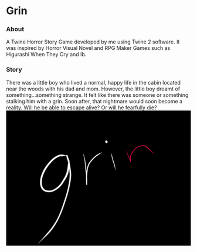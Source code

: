 # Grin

### About
A Twine Horror Story Game developed by me using Twine 2 software.
It was inspired by Horror Visual Novel and RPG Maker Games such as Higurashi When They Cry and Ib.

### Story
There was a little boy who lived a normal, happy life in the cabin located near the woods with his dad and mom. However, the little boy dreamt of something...something strange. It felt like there was someone or something stalking him with a grin. Soon after, that nightmare would soon become a reality. Will he be able to escape alive? Or will he fearfully die?
![image](title.png)
